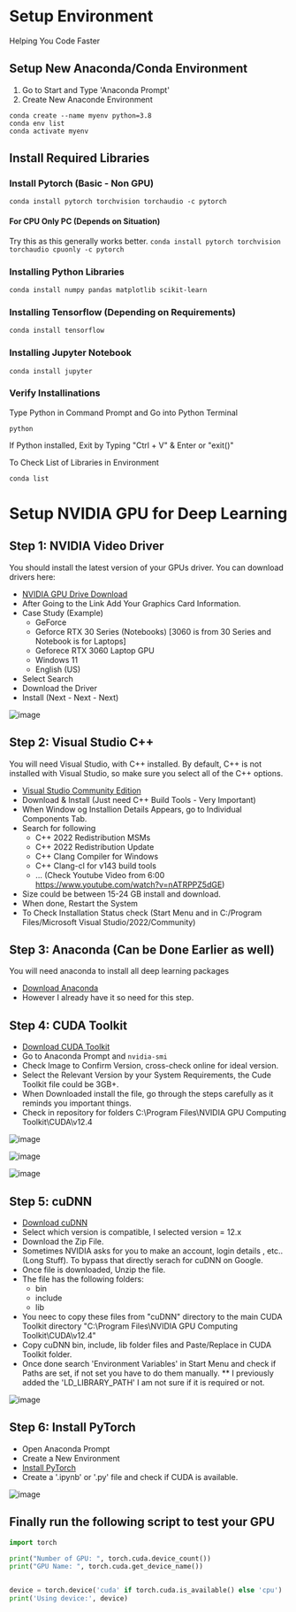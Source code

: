 # Setup Environment
Helping You Code Faster
## Setup New Anaconda/Conda Environment

1. Go to Start and Type 'Anaconda Prompt'
2. Create New Anaconde Environment
```
conda create --name myenv python=3.8
conda env list
conda activate myenv
```
## Install Required Libraries
### Install Pytorch (Basic - Non GPU)
``conda install pytorch torchvision torchaudio -c pytorch``

#### For CPU Only PC (Depends on Situation)
Try this as this generally works better.
``conda install pytorch torchvision torchaudio cpuonly -c pytorch``

### Installing Python Libraries
``conda install numpy pandas matplotlib scikit-learn``

### Installing Tensorflow (Depending on Requirements)
``conda install tensorflow``

### Installing Jupyter Notebook
``conda install jupyter``

### Verify Installinations
Type Python in Command Prompt and Go into Python Terminal 

``python``

If Python installed, Exit by Typing "Ctrl + V" & Enter or "exit()"

To Check List of Libraries in Environment

``conda list``

# Setup NVIDIA GPU for Deep Learning

## Step 1: NVIDIA Video Driver

You should install the latest version of your GPUs driver. You can download drivers here:
 - [NVIDIA GPU Drive Download](https://www.nvidia.com/Download/index.aspx)
 - After Going to the Link Add Your Graphics Card Information.
 - Case Study (Example)
     - GeForce
     - Geforce RTX 30 Series (Notebooks) [3060 is from 30 Series and Notebook is for Laptops]
     - Geforece RTX 3060 Laptop GPU
     - Windows 11
     - English (US)
 - Select Search
 - Download the Driver
 - Install (Next - Next - Next)

![image](https://github.com/user-attachments/assets/e6942cbb-d9ff-4a9d-9a54-3c4da5d85b49)


## Step 2: Visual Studio C++

You will need Visual Studio, with C++ installed. By default, C++ is not installed with Visual Studio, so make sure you select all of the C++ options.
 - [Visual Studio Community Edition](https://visualstudio.microsoft.com/vs/community/)
 - Download & Install (Just need C++ Build Tools - Very Important)
 - When Window og Installion Details Appears, go to Individual Components Tab.
 - Search for following
     - C++ 2022 Redistribution MSMs
     - C++ 2022 Redistribution Update
     - C++ Clang Compiler for Windows
     - C++ Clang-cl for v143 build tools
     - ... (Check Youtube Video from 6:00 https://www.youtube.com/watch?v=nATRPPZ5dGE)
 - Size could be between 15-24 GB install and download.
 - When done, Restart the System
 - To Check Installation Status check (Start Menu and in C:/Program Files/Microsoft Visual Studio/2022/Community)

## Step 3: Anaconda (Can be Done Earlier as well)

You will need anaconda to install all deep learning packages
 - [Download Anaconda](https://www.anaconda.com/download/success)
 - However I already have it so need for this step.

## Step 4: CUDA Toolkit

 - [Download CUDA Toolkit](https://developer.nvidia.com/cuda-toolkit-archive)
 - Go to Anaconda Prompt and ``nvidia-smi``
 - Check Image to Confirm Version, cross-check online for ideal version.
 - Select the Relevant Version by your System Requirements, the Cude Toolkit file could be 3GB+.
 - When Downloaded install the file, go through the steps carefully as it reminds you important things.
 - Check in repository for folders C:\Program Files\NVIDIA GPU Computing Toolkit\CUDA\v12.4


![image](https://github.com/user-attachments/assets/64df7a72-4ce1-4593-8268-9355542ef40d)

![image](https://github.com/user-attachments/assets/be55cbcb-b05d-481f-bd10-d753276832d0)

![image](https://github.com/user-attachments/assets/7e2172ad-1448-42a9-8261-007fd2749a31)


## Step 5: cuDNN

 - [Download cuDNN](https://developer.nvidia.com/rdp/cudnn-archive)
 - Select which version is compatible, I selected version = 12.x
 - Download the Zip File.
 - Sometimes NVIDIA asks for you to make an account, login details , etc.. (Long Stuff). To bypass that directly serach for cuDNN on Google.
 - Once file is downloaded, Unzip the file.
 - The file has the following folders:
     - bin
     - include
     - lib
 - You neec to copy these files from "cuDNN" directory to the main CUDA Toolkit directory "C:\Program Files\NVIDIA GPU Computing Toolkit\CUDA\v12.4"
 - Copy cuDNN bin, include, lib folder files and Paste/Replace in CUDA Toolkit folder.
 - Once done search 'Environment Variables' in Start Menu and check if Paths are set, if not set you have to do them manually. ** I previously added the 'LD_LIBRARY_PATH' I am not sure if it is required or not.

![image](https://github.com/user-attachments/assets/716c3226-0a9e-4c84-adb6-223f2d49c53c)


## Step 6: Install PyTorch 

 - Open Anaconda Prompt
 - Create a New Environment
 - [Install PyTorch](https://pytorch.org/get-started/locally/)
 - Create a '.ipynb' or '.py' file and check if CUDA is available.

![image](https://github.com/user-attachments/assets/034c009b-ecbc-4644-931b-8a1ff689f94e)





## Finally run the following script to test your GPU

```python
import torch

print("Number of GPU: ", torch.cuda.device_count())
print("GPU Name: ", torch.cuda.get_device_name())


device = torch.device('cuda' if torch.cuda.is_available() else 'cpu')
print('Using device:', device)
```
